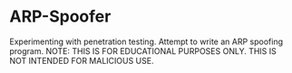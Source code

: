 # ARP-Spoofer
 Experimenting with penetration testing. Attempt to write an ARP spoofing program. NOTE: THIS IS FOR EDUCATIONAL PURPOSES ONLY. THIS IS NOT INTENDED FOR MALICIOUS USE. 
